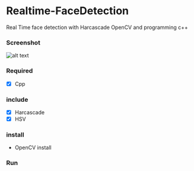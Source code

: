 # Realtime-FaceDetection
Real Time face detection with Harcascade OpenCV and programming c++

### Screenshot
![alt text](https://github.com/dansecret/Realtime-FaceDetection/Resources/Picture/ss1.png?raw=true)

### Required
- [x] Cpp

### include 
- [x] Harcascade
- [x] HSV

### install
- OpenCV install

### Run
